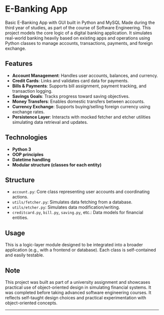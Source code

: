 # E-Banking App

Basic E-Banking App with GUI built in Python and MySQL
Made during the third year of studies, as part of the course of Software Engineering.
This project models the core logic of a digital banking application. It simulates real-world banking heavily based on existing apps and operations using Python classes to manage accounts, transactions, payments, and foreign exchange.

## Features

- **Account Management**: Handles user accounts, balances, and currency.
- **Credit Cards**: Links and validates card data for payments.
- **Bills & Payments**: Supports bill assignment, payment tracking, and transaction logging.
- **Savings Goals**: Tracks progress toward saving objectives.
- **Money Transfers**: Enables domestic transfers between accounts.
- **Currency Exchange**: Supports buying/selling foreign currency using exchange rates.
- **Persistence Layer**: Interacts with mocked fetcher and etcher utilities simulating data retrieval and updates.

## Technologies

- **Python 3**
- **OOP principles**
- **Datetime handling**
- **Modular structure (classes for each entity)**

## Structure

- `account.py`: Core class representing user accounts and coordinating actions.
- `utils/fetcher.py`: Simulates data fetching from a database.
- `utils/etcher.py`: Simulates data modification/writing.
- `creditcard.py`, `bill.py`, `saving.py`, etc.: Data models for financial entities.

## Usage

This is a logic-layer module designed to be integrated into a broader application (e.g., with a frontend or database). Each class is self-contained and easily testable.

## Note

This project was built as part of a university assignment and showcases practical use of object-oriented design in simulating financial systems. It was completed before taking advanced software engineering courses. It reflects self-taught design choices and practical experimentation with object-oriented concepts.

---

